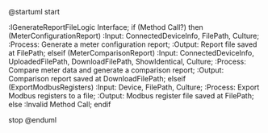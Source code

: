 @startuml
start

:IGenerateReportFileLogic Interface;
if (Method Call?) then (MeterConfigurationReport)
    :Input: ConnectedDeviceInfo, FilePath, Culture;
    :Process: Generate a meter configuration report;
    :Output: Report file saved at FilePath;
elseif (MeterComparisonReport)
    :Input: ConnectedDeviceInfo, UploadedFilePath, DownloadFilePath, ShowIdentical, Culture;
    :Process: Compare meter data and generate a comparison report;
    :Output: Comparison report saved at DownloadFilePath;
elseif (ExportModbusRegisters)
    :Input: Device, FilePath, Culture;
    :Process: Export Modbus registers to a file;
    :Output: Modbus register file saved at FilePath;
else
    :Invalid Method Call;
endif

stop
@enduml
